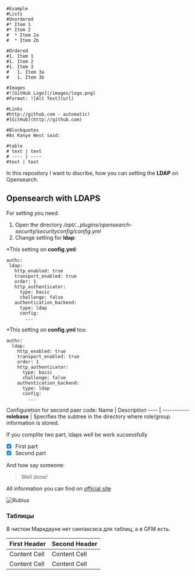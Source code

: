 ```
#Example
#Lists
#Unordered
#* Item 1
#* Item 2
#  * Item 2a
#  * Item 2b

#Ordered
#1. Item 1
#1. Item 2
#1. Item 3
#   1. Item 3a
#   1. Item 3b

#Images
#![GitHub Logo](/images/logo.png)
#Format: ![Alt Text](url)

#Links
#http://github.com - automatic!
#[GitHub](http://github.com)

#Blockquotes
#As Kanye West said:

#table
# text | text
# ---- | ----
#text | text
```


In this repository I want to discribe, how you can setting the **LDAP** on Opensearch.
## Opensearch with LDAPS
For setting you need:
1. Open the directory */opt/...plugins/opensearch-security/securityconfig/config.yml*
2. Change setting for **ldap**:

  *This setting on **config.yml**:
 ```
authc:
  ldap:
    http_enabled: true
    transport_enabled: true
    order: 1
    http_authenticator:
      type: basic
      challenge: false
    authentication_backend:
      type: ldap
      config:
        ...
```
  *This setting  on **config.yml** too:
```
authc:
  ldap:
    http_enabled: true
    transport_enabled: true
    order: 1
    http_authenticator:
      type: basic
      challenge: false
    authentication_backend:
      type: ldap
      config:
        ...
```

Configuretion for second paer code:
Name | Description
---- | -----------
**rolebase** | Specifies the subtree in the directory where role/group information is stored.


If you complite two part, ldaps well be work sucsessfully
* [x] First part
* [x] Second part

And how say someone:
>Well done!

All information you can find on [official site](https://opensearch.org/docs/security-plugin/configuration/ldap/)

![Rubius](https://planyway.com/)

### Таблицы

В чистом Маркдауне нет синтаксиса для таблиц, а в GFM есть.

First Header  | Second Header
------------- | -------------
Content Cell  | Content Cell
Content Cell  | Content Cell

